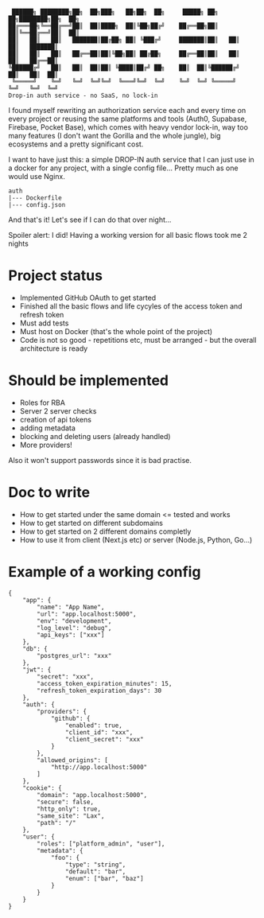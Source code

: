 ```

 ██████╗ ████████╗██╗  ██╗███╗   ██╗██╗  ██╗     █████╗ ██╗   ██╗████████╗██╗  ██╗
██╔═══██╗╚══██╔══╝██║  ██║████╗  ██║╚██╗██╔╝    ██╔══██╗██║   ██║╚══██╔══╝██║  ██║
██║   ██║   ██║   ███████║██╔██╗ ██║ ╚███╔╝     ███████║██║   ██║   ██║   ███████║
██║   ██║   ██║   ██╔══██║██║╚██╗██║ ██╔██╗     ██╔══██║██║   ██║   ██║   ██╔══██║
╚██████╔╝   ██║   ██║  ██║██║ ╚████║██╔╝ ██╗    ██║  ██║╚██████╔╝   ██║   ██║  ██║
 ╚═════╝    ╚═╝   ╚═╝  ╚═╝╚═╝  ╚═══╝╚═╝  ╚═╝    ╚═╝  ╚═╝ ╚═════╝    ╚═╝   ╚═╝  ╚═╝
Drop-in auth service - no SaaS, no lock-in
```

I found myself rewriting an authorization service each and every time on every project or reusing the same platforms and tools (Auth0, Supabase, Firebase, Pocket Base), which comes with heavy vendor lock-in, way too many features (I don't want the Gorilla and the whole jungle), big ecosystems and a pretty significant cost.

I want to have just this: a simple DROP-IN auth service that I can just use in a docker for any project, with a single config file... Pretty much as one would use Nginx.

```
auth
|--- Dockerfile
|--- config.json
```

And that's it! Let's see if I can do that over night...

Spoiler alert: I did! Having a working version for all basic flows took me 2 nights

# Project status
- Implemented GitHub OAuth to get started
- Finished all the basic flows and life cycyles of the access token and refresh token
- Must add tests
- Must host on Docker (that's the whole point of the project)
- Code is not so good - repetitions etc, must be arranged - but the overall architecture is ready

# Should be implemented
- Roles for RBA
- Server 2 server checks
- creation of api tokens
- adding metadata
- blocking and deleting users (already handled)
- More providers!

Also it won't support passwords since it is bad practise.

# Doc to write
- How to get started under the same domain <= tested and works
- How to get started on different subdomains
- How to get started on 2 different domains completly
- How to use it from client (Next.js etc) or server (Node.js, Python, Go...)

# Example of a working config
```
{
    "app": {
        "name": "App Name",
        "url": "app.localhost:5000",
        "env": "development",
        "log_level": "debug",
        "api_keys": ["xxx"]
    },
    "db": {
        "postgres_url": "xxx"
    },
    "jwt": {
        "secret": "xxx",
        "access_token_expiration_minutes": 15,
        "refresh_token_expiration_days": 30
    },
    "auth": {
        "providers": {
            "github": {
                "enabled": true,
                "client_id": "xxx",
                "client_secret": "xxx"
            }
        },
        "allowed_origins": [
            "http://app.localhost:5000"
        ]
    },
    "cookie": {
        "domain": "app.localhost:5000",
        "secure": false,
        "http_only": true,
        "same_site": "Lax",
        "path": "/"
    },
    "user": {
        "roles": ["platform_admin", "user"],
        "metadata": {
            "foo": {
                "type": "string",
                "default": "bar",
                "enum": ["bar", "baz"]
            }
        }
    }
}
```
